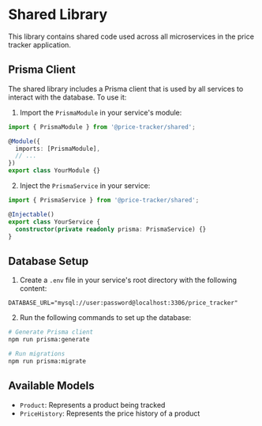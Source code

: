 # Shared Library

This library contains shared code used across all microservices in the price tracker application.

## Prisma Client

The shared library includes a Prisma client that is used by all services to interact with the database. To use it:

1. Import the `PrismaModule` in your service's module:
```typescript
import { PrismaModule } from '@price-tracker/shared';

@Module({
  imports: [PrismaModule],
  // ...
})
export class YourModule {}
```

2. Inject the `PrismaService` in your service:
```typescript
import { PrismaService } from '@price-tracker/shared';

@Injectable()
export class YourService {
  constructor(private readonly prisma: PrismaService) {}
}
```

## Database Setup

1. Create a `.env` file in your service's root directory with the following content:
```
DATABASE_URL="mysql://user:password@localhost:3306/price_tracker"
```

2. Run the following commands to set up the database:
```bash
# Generate Prisma client
npm run prisma:generate

# Run migrations
npm run prisma:migrate
```

## Available Models

- `Product`: Represents a product being tracked
- `PriceHistory`: Represents the price history of a product
